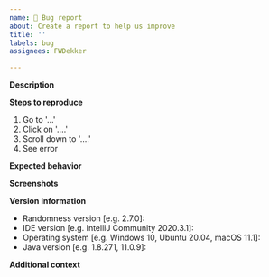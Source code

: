 ```yaml
---
name: 🐞 Bug report
about: Create a report to help us improve
title: ''
labels: bug
assignees: FWDekker

---
```


**Description**
<!-- A clear and concise description of what the bug is. -->

**Steps to reproduce**
<!-- A clear and concise explanation of how to trigger the bug. -->
1. Go to '...'
2. Click on '....'
3. Scroll down to '....'
4. See error

**Expected behavior**
<!-- A clear and concise description of what you expected to happen. -->

**Screenshots**
<!-- If applicable, add screenshots to help explain your problem. -->

**Version information**
 - Randomness version [e.g. 2.7.0]: <!-- Check `Settings -> Plugins` in your IDE and search for `Randomness` -->
 - IDE version [e.g. IntelliJ Community 2020.3.1]: <!-- Check `Help -> About` in your IDE -->
 - Operating system [e.g. Windows 10, Ubuntu 20.04, macOS 11.1]: <!-- Use a search engine for help if you don't know -->
 - Java version [e.g. 1.8.271, 11.0.9]: <!-- Run `java -version` in a terminal or check https://www.java.com/en/download/help/version_manual.xml -->

**Additional context**
<!-- Add any other context about the problem here. -->
